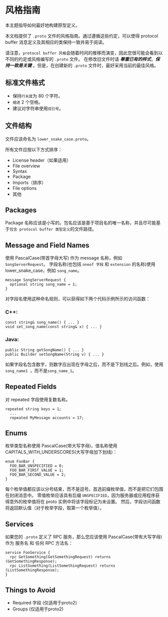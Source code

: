 # 风格指南

本主题指导如何最好地构建原型定义。

本文档提供了 `.proto` 文件的风格指南。通过遵循这些约定，可以使得 protocol buffer 消息定义及其相应的类保持一致并易于阅读。

请注意，`protocol buffer 风格`会随着时间的推移而演变，因此您很可能会看到以不同的约定或风格编写的 `.proto` 文件。
在修改旧文件时请 ***尊重已有的样式***，***保持一致是关键*** 。但是，在创建新的 `.proto` 文件时，最好采用当前的最佳风格。

## 标准文件格式

* 保持`行长度`为 80 个字符。
* `缩进` 2 个空格。
* 建议对字符串使用`双引号`。

## 文件结构

文件应该命名为 `lower_snake_case.proto`。

所有文件应按以下方式排序：

* License header（如果适用）
* File overview
* Syntax
* Package
* Imports（排序）
* File options
* 其他

## Packages

Package 名称应该是小写的。包名应该是基于项目名的唯一名称，并且尽可能基于`包含 protocol buffer 类型定义`的文件路径。

## Message and Field Names

使用 PascalCase(带首字母大写) 作为 message 名称，例如 `SongServerRequest`。
字段名称(也包括 `oneof 字段` 和 `extension` 的名称)使用 lower_snake_case，例如 `song_name`。

~~~
message SongServerRequest {
  optional string song_name = 1;
}
~~~

对字段名使用这种命名规则，可以获得如下两个代码示例所示的访问函数：

### C++:

~~~
const string& song_name() { ... }
void set_song_name(const string& x) { ... }
~~~

### Java:

~~~
public String getSongName() { ... }
public Builder setSongName(String v) { ... }
~~~

如果字段名包含数字，则数字应出现在字母之后，而不是下划线之后。例如，使用`song_name1 `，而不是`song_name_1`。

## Repeated Fields

对 repeated 字段使用复数名称。

~~~
repeated string keys = 1;
  ...
  repeated MyMessage accounts = 17;
~~~

## Enums

枚举类型名称使用 PascalCase(带大写字母)，值名称使用 CAPITALS_WITH_UNDERSCORES(大写字母加下划线)：

~~~
enum FooBar {
  FOO_BAR_UNSPECIFIED = 0;
  FOO_BAR_FIRST_VALUE = 1;
  FOO_BAR_SECOND_VALUE = 2;
}
~~~

每个枚举值都应该以分号结束，而不是逗号。首选前缀枚举值，而不是把它们包围在封闭消息中。
零值枚举应该具有后缀 `UNSPECIFIED`，因为服务器或应用程序获得意外的枚举值将在 proto 实例中将该字段标记为未设置。
然后，字段访问函数将返回默认值（对于枚举字段，取第一个枚举值）。

## Services

如果您的 `.proto` 定义了 RPC 服务，那么您应该使用 PascalCase(带有大写字母) 作为 服务名 和 任何 RPC 方法名：

~~~
service FooService {
  rpc GetSomething(GetSomethingRequest) returns (GetSomethingResponse);
  rpc ListSomething(ListSomethingRequest) returns (ListSomethingResponse);
}
~~~

## Things to Avoid

* Required 字段 (仅适用于proto2)
* Groups (仅适用于proto2)

